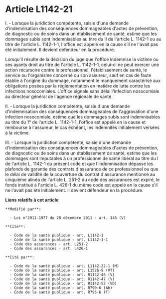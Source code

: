 # Article L1142-21

I. - Lorsque la juridiction compétente, saisie d'une demande d'indemnisation des conséquences dommageables d'actes de
prévention, de diagnostic ou de soins dans un établissement de santé, estime que les dommages subis sont indemnisables au
titre du II de l'article L. 1142-1 ou au titre de l'article L. 1142-1-1, l'office est appelé en la cause s'il ne l'avait pas
été initialement. Il devient défendeur en la procédure. 

Lorsqu'il résulte de la décision du juge que l'office indemnise la victime ou ses ayants droit au titre de l'article L.
1142-1-1, celui-ci ne peut exercer une action récursoire contre le professionnel, l'établissement de santé, le service ou
l'organisme concerné ou son assureur, sauf en cas de faute établie à l'origine du dommage, notamment le manquement
caractérisé aux obligations posées par la réglementation en matière de lutte contre les infections nosocomiales. L'office
signale sans délai l'infection nosocomiale au directeur général de l'agence régionale de santé. 

II. - Lorsque la juridiction compétente, saisie d'une demande d'indemnisation des conséquences dommageables de l'aggravation
d'une infection nosocomiale, estime que les dommages subis sont indemnisables au titre du 1° de l'article L. 1142-1-1,
l'office est appelé en la cause et rembourse à l'assureur, le cas échéant, les indemnités initialement versées à la victime. 

III. - Lorsque la juridiction compétente, saisie d'une demande d'indemnisation des conséquences dommageables d'actes de
prévention, de diagnostic ou de soins dans un établissement de santé, estime que les dommages sont imputables à un
professionnel de santé libéral au titre du I de l'article L. 1142-1 du présent code et que l'indemnisation dépasse les
plafonds de garantie des contrats d'assurance de ce professionnel ou que le délai de validité de la couverture du contrat
d'assurance mentionné au cinquième alinéa de l'article L. 251-2 du code des assurances est expiré, le fonds institué à
l'article L. 426-1 du même code est appelé en la cause s'il ne l'avait pas été initialement. Il devient défendeur en la
procédure.

**Liens relatifs à cet article**

	**Modifié par**:

	  - Loi n°2011-1977 du 28 décembre 2011 - art. 146 (V)

	**Cite**:

	  - Code de la santé publique - art. L1142-1
	  - Code de la santé publique - art. L1142-1-1
	  - Code des assurances - art. L251-2
	  - Code des assurances - art. L426-1

	**Cité par**:

	  - Code de la santé publique - art. L1142-22-1 (M)
	  - Code de la santé publique - art. L1526-9 (VT)
	  - Code de la santé publique - art. R1142-46 (V)
	  - Code de la santé publique - art. R1142-47 (V)
	  - Code de la santé publique - art. R1142-52 (VD)
	  - Code de la santé publique - art. R790-6 (Ab)
	  - Code de la santé publique - art. R795-6 (T)
